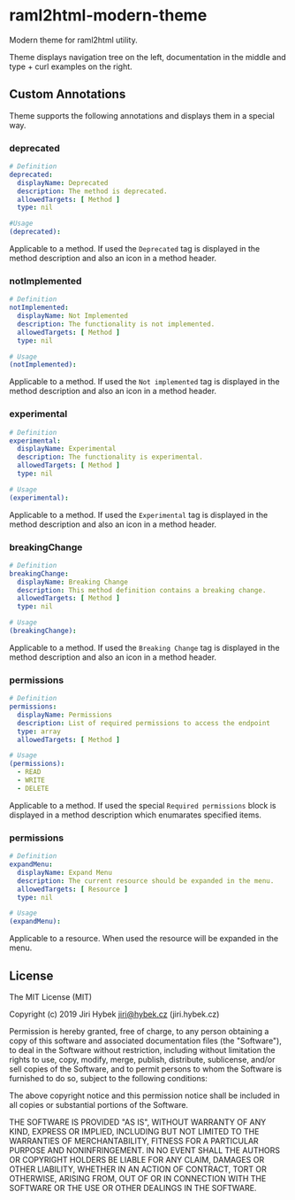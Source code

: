 # raml2html-modern-theme

Modern theme for raml2html utility.

Theme displays navigation tree on the left, documentation in the middle and type + curl examples on the right.

## Custom Annotations

Theme supports the following annotations and displays them in a special way.

### deprecated

```yaml
# Definition
deprecated:
  displayName: Deprecated
  description: The method is deprecated.
  allowedTargets: [ Method ]
  type: nil

#Usage
(deprecated):
```

Applicable to a method. If used the `Deprecated` tag is displayed in the method description and also an icon in a method header.

### notImplemented

```yaml
# Definition
notImplemented:
  displayName: Not Implemented
  description: The functionality is not implemented.
  allowedTargets: [ Method ]
  type: nil

# Usage
(notImplemented):
```

Applicable to a method. If used the `Not implemented` tag is displayed in the method description and also an icon in a method header.

### experimental

```yaml
# Definition
experimental:
  displayName: Experimental
  description: The functionality is experimental.
  allowedTargets: [ Method ]
  type: nil

# Usage
(experimental):
```

Applicable to a method. If used the `Experimental` tag is displayed in the method description and also an icon in a method header.

### breakingChange

```yaml
# Definition
breakingChange:
  displayName: Breaking Change
  description: This method definition contains a breaking change.
  allowedTargets: [ Method ]
  type: nil

# Usage
(breakingChange):
```

Applicable to a method. If used the `Breaking Change` tag is displayed in the method description and also an icon in a method header.

### permissions

```yaml
# Definition
permissions:
  displayName: Permissions
  description: List of required permissions to access the endpoint
  type: array
  allowedTargets: [ Method ]

# Usage
(permissions):
  - READ
  - WRITE
  - DELETE
```

Applicable to a method. If used the special `Required permissions` block is displayed in a method description which enumarates specified items.

### permissions

```yaml
# Definition
expandMenu:
  displayName: Expand Menu
  description: The current resource should be expanded in the menu.
  allowedTargets: [ Resource ]
  type: nil

# Usage
(expandMenu):
```

Applicable to a resource. When used the resource will be expanded in the menu.

## License

The MIT License (MIT)

Copyright (c) 2019 Jiri Hybek jiri@hybek.cz (jiri.hybek.cz)

Permission is hereby granted, free of charge, to any person obtaining a copy of this software and associated documentation files (the "Software"), to deal in the Software without restriction, including without limitation the rights to use, copy, modify, merge, publish, distribute, sublicense, and/or sell copies of the Software, and to permit persons to whom the Software is furnished to do so, subject to the following conditions:

The above copyright notice and this permission notice shall be included in all copies or substantial portions of the Software.

THE SOFTWARE IS PROVIDED "AS IS", WITHOUT WARRANTY OF ANY KIND, EXPRESS OR IMPLIED, INCLUDING BUT NOT LIMITED TO THE WARRANTIES OF MERCHANTABILITY, FITNESS FOR A PARTICULAR PURPOSE AND NONINFRINGEMENT. IN NO EVENT SHALL THE AUTHORS OR COPYRIGHT HOLDERS BE LIABLE FOR ANY CLAIM, DAMAGES OR OTHER LIABILITY, WHETHER IN AN ACTION OF CONTRACT, TORT OR OTHERWISE, ARISING FROM, OUT OF OR IN CONNECTION WITH THE SOFTWARE OR THE USE OR OTHER DEALINGS IN THE SOFTWARE.
